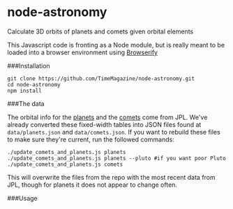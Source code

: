 node-astronomy
==============

Calculate 3D orbits of planets and comets given orbital elements

This Javascript code is fronting as a Node module, but is really meant to be loaded into a browser environment using [Browserify](http://browserify.org/)

###Installation

	git clone https://github.com/TimeMagazine/node-astronomy.git
	cd node-astronomy
	npm install

###The data

The orbital info for the [planets](http://ssd.jpl.nasa.gov/txt/p_elem_t1.txt) and the [comets](http://ssd.jpl.nasa.gov/dat/ELEMENTS.COMET) come from JPL. We've already converted these fixed-width tables into JSON files found at `data/planets.json` and `data/comets.json`. If you want to rebuild these files to make sure they're current, run the followed commands:

	./update_comets_and_planets.js planets
	./update_comets_and_planets.js planets --pluto #if you want poor Pluto
	./update_comets_and_planets.js comets

This will overwrite the files from the repo with the most recent data from JPL, though for planets it does not appear to change often.

###Usage

